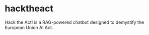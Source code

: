 # hacktheact
Hack the Act! is a RAG-powered chatbot designed to demystify the European Union AI Act. 
